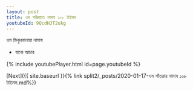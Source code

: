 ```yaml
---
layout: post
title: ওম সন্ধিমাতে নামায ১০৮ টাইমস
youtubeId: 9QcdHJT2ukg
---
```

 
 
 ওম ভিকুরবানায়া নামায  
 
 -  যাকে আচার 
 
  
 
  
 
 
 
 
 
 


{% include youtubePlayer.html id=page.youtubeId %}
 
[Next]({{ site.baseurl }}{% link  split2/_posts/2020-01-17-ওম সাঁতরায় নামায ১০৮ টাইমস.md%})
 
